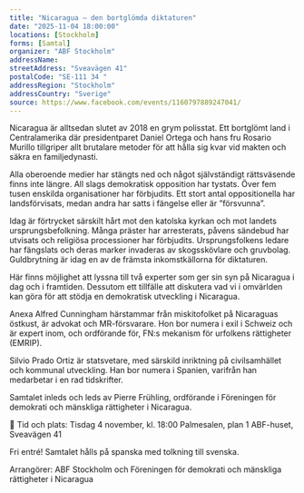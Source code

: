 ```yaml
---
title: "Nicaragua – den bortglömda diktaturen"
date: "2025-11-04 18:00:00"
locations: [Stockholm]
forms: [Samtal]
organizer: "ABF Stockholm"
addressName: 
streetAddress: "Sveavägen 41"
postalCode: "SE-111 34 "
addressRegion: "Stockholm"
addressCountry: "Sverige"
source: https://www.facebook.com/events/1160797889247041/
---
```

Nicaragua är alltsedan slutet av 2018 en grym polisstat. Ett bortglömt land i Centralamerika där presidentparet Daniel Ortega och hans fru Rosario Murillo tillgriper allt brutalare metoder för att hålla sig kvar vid makten och säkra en familjedynasti.

Alla oberoende medier har stängts ned och något självständigt rättsväsende finns inte längre. All slags demokratisk opposition har tystats. Över fem tusen enskilda organisationer har förbjudits.  Ett stort antal oppositionella har landsförvisats, medan andra har satts i fängelse eller är ”försvunna”.

Idag är förtrycket särskilt hårt mot den katolska kyrkan och mot landets ursprungsbefolkning. Många präster har arresterats, påvens sändebud har utvisats och religiösa processioner har förbjudits. Ursprungsfolkens ledare har fängslats och deras marker invaderas av skogsskövlare och gruvbolag. Guldbrytning är idag en av de främsta inkomstkällorna för diktaturen.

Här finns möjlighet att lyssna till två experter som ger sin syn på Nicaragua i dag och i framtiden. Dessutom ett tillfälle att diskutera vad vi i omvärlden kan göra för att stödja en demokratisk utveckling i Nicaragua.

Anexa Alfred Cunningham härstammar från miskitofolket på Nicaraguas östkust, är advokat och MR-försvarare. Hon bor numera i exil i Schweiz och är expert inom, och ordförande för, FN:s mekanism för urfolkens rättigheter (EMRIP).

Silvio Prado Ortiz är statsvetare, med särskild inriktning på civilsamhället och kommunal utveckling. Han bor numera i Spanien, varifrån han medarbetar i en rad tidskrifter.

Samtalet inleds och leds av Pierre Frühling, ordförande i Föreningen för demokrati och mänskliga rättigheter i Nicaragua.

📌 Tid och plats: 
Tisdag 4 november, kl. 18:00
Palmesalen, plan 1 ABF-huset, Sveavägen 41

Fri entré! Samtalet hålls på spanska med tolkning till svenska.

Arrangörer: ABF Stockholm och Föreningen för demokrati och mänskliga rättigheter i Nicaragua

